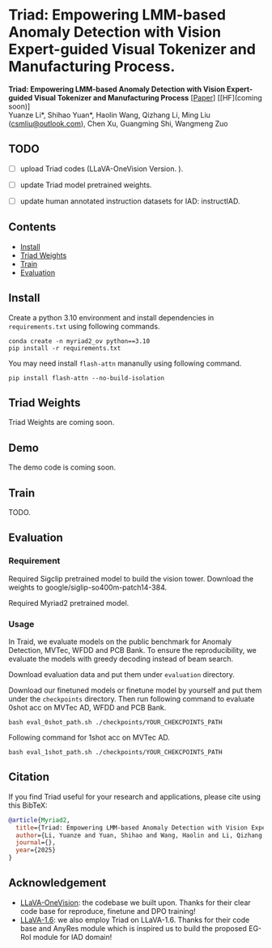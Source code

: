 #  Triad: Empowering LMM-based Anomaly Detection with Vision Expert-guided Visual Tokenizer and Manufacturing Process.

**Triad: Empowering LMM-based Anomaly Detection with Vision Expert-guided Visual Tokenizer and Manufacturing Process** [[Paper](https://arxiv.org/abs/2503.13184)] [[HF](coming soon)] <br>
Yuanze Li*, Shihao Yuan*, Haolin Wang, Qizhang Li, Ming Liu (csmliu@outlook.com), Chen Xu, Guangming Shi, Wangmeng Zuo



## TODO
- [ ] upload Triad codes (LLaVA-OneVision Version. ).
- [ ] update Triad model pretrained weights.
- [ ] update human annotated instruction datasets for IAD: instructIAD.


## Contents
- [Install](#install)
- [Triad Weights](#Triad-Weights)
- [Train](#train)
- [Evaluation](#evaluation)

## Install
Create a python 3.10 environment and install dependencies in `requirements.txt` using following commands.

```
conda create -n myriad2_ov python==3.10
pip install -r requirements.txt
```

You may need install `flash-attn` mananully using following command.
```
pip install flash-attn --no-build-isolation
```

## Triad Weights
Triad Weights are coming soon. 

## Demo

The demo code is coming soon.

## Train

TODO. 

## Evaluation

### Requirement

Required Sigclip pretrained model to build the vision tower. Download the weights to google/siglip-so400m-patch14-384.

Required Myriad2 pretrained model. 

### Usage

In Traid, we evaluate models on the public benchmark for Anomaly Detection, MVTec, WFDD and PCB Bank. To ensure the reproducibility, we evaluate the models with greedy decoding instead of beam search.

Download evaluation data and put them under `evaluation` directory.

Download our finetuned models or finetune model by yourself and put them under the `checkpoints` directory. Then run following command to evaluate 0shot acc on MVTec AD, WFDD and PCB Bank.

```
bash eval_0shot_path.sh ./checkpoints/YOUR_CHEKCPOINTS_PATH
```

Following command for 1shot acc on MVTec AD.

```
bash eval_1shot_path.sh ./checkpoints/YOUR_CHEKCPOINTS_PATH
```

## Citation

If you find Triad useful for your research and applications, please cite using this BibTeX:
```bibtex
@article{Myriad2,
  title={Triad: Empowering LMM-based Anomaly Detection with Vision Expert-guided Visual Tokenizer and Manufacturing Process},
  author={Li, Yuanze and Yuan, Shihao and Wang, Haolin and Li, Qizhang and Liu, Ming and Xu, Chen and Shi, Guangming and Zuo, Wangmeng},
  journal={},
  year={2025}
}
```

## Acknowledgement

- [LLaVA-OneVision](https://github.com/LLaVA-VL/LLaVA-NeXT): the codebase we built upon. Thanks for their clear code base for reproduce, finetune and DPO training!
- [LLaVA-1.6](https://github.com/haotian-liu/LLaVA): we also employ Triad on LLaVA-1.6. Thanks for their code base and AnyRes module which is inspired us to build the proposed EG-RoI module for IAD domain!
